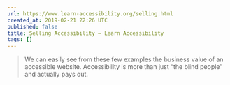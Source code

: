 ```yaml
---
url: https://www.learn-accessibility.org/selling.html
created_at: 2019-02-21 22:26 UTC
published: false
title: Selling Accessibility – Learn Accessibility
tags: []
---
```


<blockquote>We can easily see from these few examples the business value of an accessible website. Accessibility is more than just “the blind people” and actually pays out.</blockquote>
